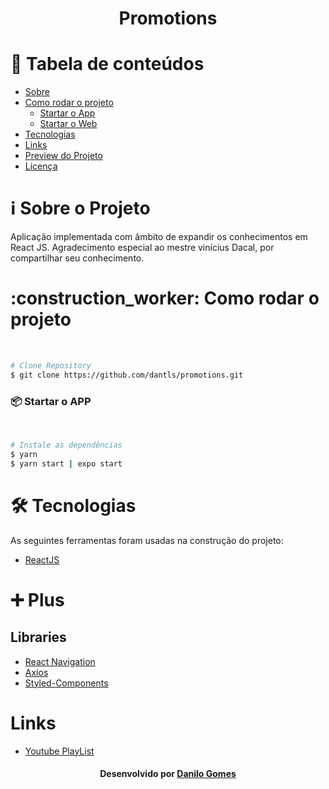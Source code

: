 <h1 align="center" name="title">Promotions</h1>


# :pushpin: Tabela de conteúdos
<!--ts-->
   * [Sobre](#sobre)
   * [Como rodar o projeto](#run)
      * [Startar o App](#api)
      * [Startar o Web](#web)
   * [Tecnologias](#tecnologias)
   * [Links](#links)
   * [Preview do Projeto](#preview)
   * [Licença](#license)
<!--te-->


<h1 name="sobre">ℹ Sobre o Projeto</h1>
Aplicação implementada com âmbito de expandir os conhecimentos em React JS.
Agradecimento especial ao mestre vinícius Dacal, por compartilhar seu conhecimento.

<h1 name="run">:construction_worker: Como rodar o projeto</h1> <br>

```bash
# Clone Repository
$ git clone https://github.com/dantls/promotions.git
```


<h3 name='api'>📦 Startar o APP</h3><br>

```bash
# Instale as dependências
$ yarn
$ yarn start | expo start
```

<h1 name="tecnologias">🛠 Tecnologias</h1>

As seguintes ferramentas foram usadas na construção do projeto:

- [ReactJS](https://reactjs.org/)

<h1 name="tecnologias">➕ Plus</h1>

## Libraries

- [React Navigation](https://reactnavigation.org/)
- [Axios](https://github.com/axios/axios)
- [Styled-Components](https://styled-components.com/)

<h1 name="links">Links</h1>

- [Youtube PlayList](https://youtube.com/playlist?list=PLv2oOZboUtKMMszyFDrMz-cVs4pKqDssM)




<h4 name="license" align="center">
    Desenvolvido por <a href="https://www.linkedin.com/in/danilo-gomes-394459103/" target="_blank">Danilo Gomes</a>
</h4>



